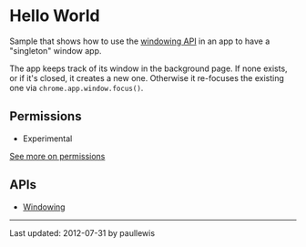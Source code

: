 # Hello World

Sample that shows how to use the [windowing API](http://developer.chrome.com/trunk/apps/appWindow.html) in an app to have a "singleton" window app.

The app keeps track of its window in the background page. If none exists, or if it's closed, it creates a new one. Otherwise it re-focuses the existing one via `chrome.app.window.focus()`.

## Permissions

* Experimental

[See more on permissions](http://code.google.com/chrome/extensions/manifest.html#permissions)

## APIs

* [Windowing](http://developer.chrome.com/trunk/apps/app.window.html)
---
Last updated: 2012-07-31 by paullewis

